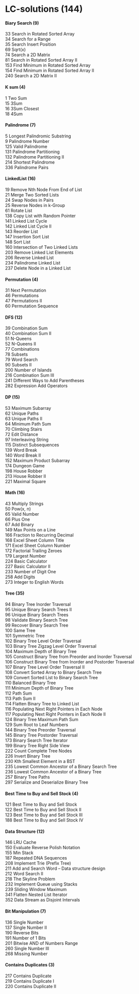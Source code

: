 # LC-solutions (144)
#### Biary Search (9)
33 Search in Rotated Sorted Array  
34 Search for a Range  
35 Search Insert Position  
69 Sqrt(x)  
74 Search a 2D Matrix  
81 Search in Rotated Sorted Array II  
153 Find Minimum in Rotated Sorted Array  
154 Find Minimum in Rotated Sorted Array II  
240 Search a 2D Matrix II  

#### K sum (4)
1 Two Sum  
15 3Sum  
16 3Sum Closest  
18 4Sum  

#### Palindrome (7)
5 Longest Palindromic Substring  
9 Palindrome Number  
125 Valid Palindrome  
131 Palindrome Partitioning  
132 Palindrome Partitioning II  
214 Shortest Palindrome  
336 Palindrome Pairs  

#### LinkedList (16)
19 Remove Nth Node From End of List  
21 Merge Two Sorted Lists  
24 Swap Nodes in Pairs  
25 Reverse Nodes in k-Group  
61 Rotate List  
138 Copy List with Random Pointer  
141 Linked List Cycle  
142 Linked List Cycle II  
143 Reorder List  
147 Insertion Sort List  
148 Sort List  
160 Intersection of Two Linked Lists  
203 Remove Linked List Elements  
206 Reverse Linked List  
234 Palindrome Linked List  
237 Delete Node in a Linked List  

#### Permutation (4)  
31 Next Permutation  
46 Permutations  
47 Permutations II  
60 Permutation Sequence  

#### DFS (12)  
39 Combination Sum  
40 Combination Sum II  
51 N-Queens  
52 N-Queens II  
77 Combinations  
78 Subsets  
79 Word Search  
90 Subsets II  
200 Number of Islands  
216 Combination Sum III  
241 Different Ways to Add Parentheses  
282 Expression Add Operators  

#### DP (15)   
53 Maximum Subarray  
62 Unique Paths  
63 Unique Paths II  
64 Minimum Path Sum  
70 Climbing Stairs  
72 Edit Distance  
97 Interleaving String  
115 Distinct Subsequences  
139 Word Break  
140 Word Break II  
152 Maximum Product Subarray  
174 Dungeon Game  
198 House Robber  
213 House Robber II  
221 Maximal Square    

#### Math (16)  
43 Multiply Strings  
50 Pow(x, n)  
65 Valid Number  
66 Plus One    
67 Add Binary  
149 Max Points on a Line  
166 Fraction to Recurring Decimal  
168 Excel Sheet Column Title  
171 Excel Sheet Column Number  
172 Factorial Trailing Zeroes  
179 Largest Number  
224 Basic Calculator  
227 Basic Calculator II  
233 Number of Digit One  
258 Add Digits  
273 Integer to English Words    

#### Tree (35)   
94 Binary Tree Inorder Traversal  
95 Unique Binary Search Trees II  
96 Unique Binary Search Trees  
98 Validate Binary Search Tree  
99 Recover Binary Search Tree  
100 Same Tree  
101 Symmetric Tree  
102 Binary Tree Level Order Traversal  
103 Binary Tree Zigzag Level Order Traversal  
104 Maximum Depth of Binary Tree  
105 Construct Binary Tree from Preorder and Inorder Traversal  
106 Construct Binary Tree from Inorder and Postorder Traversal  
107 Binary Tree Level Order Traversal II  
108 Convert Sorted Array to Binary Search Tree  
109 Convert Sorted List to Binary Search Tree  
110 Balanced Binary Tree  
111 Minimum Depth of Binary Tree  
112 Path Sum  
113 Path Sum II  
114 Flatten Binary Tree to Linked List  
116 Populating Next Right Pointers in Each Node  
117 Populating Next Right Pointers in Each Node II  
124 Binary Tree Maximum Path Sum  
129 Sum Root to Leaf Numbers  
144 Binary Tree Preorder Traversal  
145 Binary Tree Postorder Traversal  
173 Binary Search Tree Iterator  
199 Binary Tree Right Side View  
222 Count Complete Tree Nodes  
226 Invert Binary Tree  
230 Kth Smallest Element in a BST  
235 Lowest Common Ancestor of a Binary Search Tree  
236 Lowest Common Ancestor of a Binary Tree  
257 Binary Tree Paths  
297 Serialize and Deserialize Binary Tree    

#### Best Time to Buy and Sell Stock (4) 
121 Best Time to Buy and Sell Stock  
122 Best Time to Buy and Sell Stock II  
123 Best Time to Buy and Sell Stock III  
188 Best Time to Buy and Sell Stock IV  

#### Data Structure (12)
146 LRU Cache  
150 Evaluate Reverse Polish Notation  
155 Min Stack  
187 Repeated DNA Sequences  
208 Implement Trie (Prefix Tree)  
211 Add and Search Word – Data structure design  
212 Word Search II  
218 The Skyline Problem   
232 Implement Queue using Stacks  
239 Sliding Window Maximum  
341 Flatten Nested List Iterator  
352 Data Stream as Disjoint Intervals  

#### Bit Manipulation (7)
136 Single Number  
137 Single Number II  
190 Reverse Bits  
191 Number of 1 Bits  
201 Bitwise AND of Numbers Range  
260 Single Number III  
268 Missing Number  

####  Contains Duplicates (3)
217 Contains Duplicate  
219 Contains Duplicate I   
220 Contains Duplicate II  
